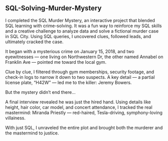 ## SQL-Solving-Murder-Mystery
I completed the SQL Murder Mystery, an interactive project that blended SQL learning with crime-solving. 
It was a fun way to reinforce my SQL skills and a creative challenge to analyze data and solve a fictional murder case in SQL City. 
Using SQL queries, I uncovered clues, followed leads, and ultimately cracked the case.

It began with a mysterious crime on January 15, 2018, and two eyewitnesses — one living on Northwestern Dr, the other named Annabel on Franklin Ave — pointed me toward the local gym.

Clue by clue, I filtered through gym memberships, security footage, and check-in logs to narrow it down to two suspects. A key detail — a partial license plate, “H42W” — led me to the killer: Jeremy Bowers.

But the mystery didn’t end there...

A final interview revealed he was just the hired hand. Using details like height, hair color, car model, and concert attendance, I tracked the real mastermind:
Miranda Priestly — red-haired, Tesla-driving, symphony-loving villainess.

With just SQL, I unraveled the entire plot and brought both the murderer and the mastermind to justice.

